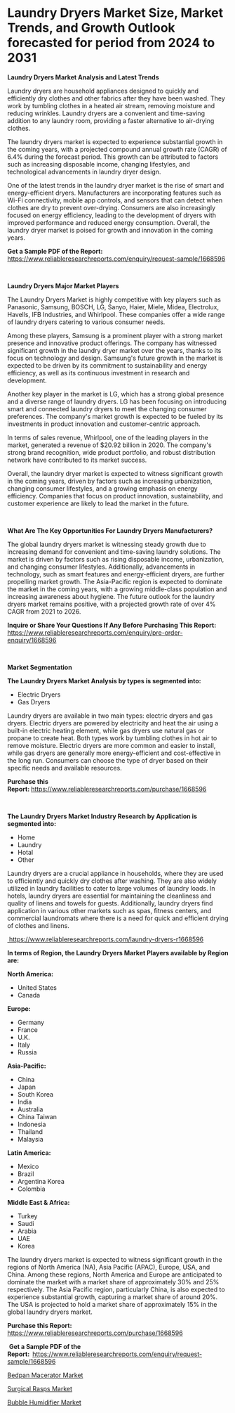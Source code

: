 <p><h1>Laundry Dryers Market Size, Market Trends, and Growth Outlook forecasted for period from 2024 to 2031</h1></p><p><strong>Laundry Dryers Market Analysis and Latest Trends</strong></p>
<p><p>Laundry dryers are household appliances designed to quickly and efficiently dry clothes and other fabrics after they have been washed. They work by tumbling clothes in a heated air stream, removing moisture and reducing wrinkles. Laundry dryers are a convenient and time-saving addition to any laundry room, providing a faster alternative to air-drying clothes. </p><p>The laundry dryers market is expected to experience substantial growth in the coming years, with a projected compound annual growth rate (CAGR) of 6.4% during the forecast period. This growth can be attributed to factors such as increasing disposable income, changing lifestyles, and technological advancements in laundry dryer design. </p><p>One of the latest trends in the laundry dryer market is the rise of smart and energy-efficient dryers. Manufacturers are incorporating features such as Wi-Fi connectivity, mobile app controls, and sensors that can detect when clothes are dry to prevent over-drying. Consumers are also increasingly focused on energy efficiency, leading to the development of dryers with improved performance and reduced energy consumption. Overall, the laundry dryer market is poised for growth and innovation in the coming years.</p></p>
<p><strong>Get a Sample PDF of the Report:&nbsp;</strong> <a href="https://www.reliableresearchreports.com/enquiry/request-sample/1668596">https://www.reliableresearchreports.com/enquiry/request-sample/1668596</a></p>
<p>&nbsp;</p>
<p><strong>Laundry Dryers Major Market Players</strong></p>
<p><p>The Laundry Dryers Market is highly competitive with key players such as Panasonic, Samsung, BOSCH, LG, Sanyo, Haier, Miele, Midea, Electrolux, Havells, IFB Industries, and Whirlpool. These companies offer a wide range of laundry dryers catering to various consumer needs.</p><p>Among these players, Samsung is a prominent player with a strong market presence and innovative product offerings. The company has witnessed significant growth in the laundry dryer market over the years, thanks to its focus on technology and design. Samsung's future growth in the market is expected to be driven by its commitment to sustainability and energy efficiency, as well as its continuous investment in research and development.</p><p>Another key player in the market is LG, which has a strong global presence and a diverse range of laundry dryers. LG has been focusing on introducing smart and connected laundry dryers to meet the changing consumer preferences. The company's market growth is expected to be fueled by its investments in product innovation and customer-centric approach.</p><p>In terms of sales revenue, Whirlpool, one of the leading players in the market, generated a revenue of $20.92 billion in 2020. The company's strong brand recognition, wide product portfolio, and robust distribution network have contributed to its market success.</p><p>Overall, the laundry dryer market is expected to witness significant growth in the coming years, driven by factors such as increasing urbanization, changing consumer lifestyles, and a growing emphasis on energy efficiency. Companies that focus on product innovation, sustainability, and customer experience are likely to lead the market in the future.</p></p>
<p>&nbsp;</p>
<p><strong>What Are The Key Opportunities For Laundry Dryers Manufacturers?</strong></p>
<p><p>The global laundry dryers market is witnessing steady growth due to increasing demand for convenient and time-saving laundry solutions. The market is driven by factors such as rising disposable income, urbanization, and changing consumer lifestyles. Additionally, advancements in technology, such as smart features and energy-efficient dryers, are further propelling market growth. The Asia-Pacific region is expected to dominate the market in the coming years, with a growing middle-class population and increasing awareness about hygiene. The future outlook for the laundry dryers market remains positive, with a projected growth rate of over 4% CAGR from 2021 to 2026.</p></p>
<p><strong>Inquire or Share Your Questions If Any Before Purchasing This Report:</strong> <a href="https://www.reliableresearchreports.com/enquiry/pre-order-enquiry/1668596">https://www.reliableresearchreports.com/enquiry/pre-order-enquiry/1668596</a></p>
<p>&nbsp;</p>
<p><strong>Market Segmentation</strong></p>
<p><strong>The Laundry Dryers Market Analysis by types is segmented into:</strong></p>
<p><ul><li>Electric Dryers</li><li>Gas Dryers</li></ul></p>
<p><p>Laundry dryers are available in two main types: electric dryers and gas dryers. Electric dryers are powered by electricity and heat the air using a built-in electric heating element, while gas dryers use natural gas or propane to create heat. Both types work by tumbling clothes in hot air to remove moisture. Electric dryers are more common and easier to install, while gas dryers are generally more energy-efficient and cost-effective in the long run. Consumers can choose the type of dryer based on their specific needs and available resources.</p></p>
<p><strong>Purchase this Report:&nbsp;</strong><a href="https://www.reliableresearchreports.com/purchase/1668596">https://www.reliableresearchreports.com/purchase/1668596</a></p>
<p>&nbsp;</p>
<p><strong>The Laundry Dryers Market Industry Research by Application is segmented into:</strong></p>
<p><ul><li>Home</li><li>Laundry</li><li>Hotal</li><li>Other</li></ul></p>
<p><p>Laundry dryers are a crucial appliance in households, where they are used to efficiently and quickly dry clothes after washing. They are also widely utilized in laundry facilities to cater to large volumes of laundry loads. In hotels, laundry dryers are essential for maintaining the cleanliness and quality of linens and towels for guests. Additionally, laundry dryers find application in various other markets such as spas, fitness centers, and commercial laundromats where there is a need for quick and efficient drying of clothes and linens.</p></p>
<p><a href="https://www.reliableresearchreports.com/laundry-dryers-r1668596">&nbsp;https://www.reliableresearchreports.com/laundry-dryers-r1668596</a></p>
<p><strong>In terms of Region, the Laundry Dryers Market Players available by Region are:</strong></p>
<p>
    <p> <strong> North America: </strong>
        <ul>
            <li>United States</li>
            <li>Canada</li>
        </ul>
        </p> 
    <p> <strong> Europe: </strong>
        <ul>
            <li>Germany</li>
            <li>France</li>
            <li>U.K.</li>
            <li>Italy</li>
            <li>Russia</li>
        </ul>
        </p> 
    <p> <strong> Asia-Pacific: </strong>
        <ul>
            <li>China</li>
            <li>Japan</li>
            <li>South Korea</li>
            <li>India</li>
            <li>Australia</li>
            <li>China Taiwan</li>
            <li>Indonesia</li>
            <li>Thailand</li>
            <li>Malaysia</li>
        </ul>
        </p> 
    <p> <strong> Latin America: </strong>
        <ul>
            <li>Mexico</li>
            <li>Brazil</li>
            <li>Argentina Korea</li>
            <li>Colombia</li>
        </ul>
        </p> 
    <p> <strong> Middle East & Africa: </strong>
        <ul>
            <li>Turkey</li>
            <li>Saudi</li>
            <li>Arabia</li>
            <li>UAE</li>
            <li>Korea</li>
        </ul>
    </p>
    </p>
<p><p>The laundry dryers market is expected to witness significant growth in the regions of North America (NA), Asia Pacific (APAC), Europe, USA, and China. Among these regions, North America and Europe are anticipated to dominate the market with a market share of approximately 30% and 25% respectively. The Asia Pacific region, particularly China, is also expected to experience substantial growth, capturing a market share of around 20%. The USA is projected to hold a market share of approximately 15% in the global laundry dryers market.</p></p>
<p><strong>Purchase this Report: </strong><a href="https://www.reliableresearchreports.com/purchase/1668596">https://www.reliableresearchreports.com/purchase/1668596</a></p>
<p>&nbsp;<strong>Get a Sample PDF of the Report:&nbsp;&nbsp;</strong><a href="https://www.reliableresearchreports.com/enquiry/request-sample/1668596">https://www.reliableresearchreports.com/enquiry/request-sample/1668596</a></p>
<p><strong></strong></p>
<p><p><a href="https://www.linkedin.com/pulse/bedpan-macerator-market-report-reveals-latest-trends-5zjge?trackingId=qGHZ48mzoYBHr8cxpjwovQ%3D%3D">Bedpan Macerator Market</a></p><p><a href="https://www.linkedin.com/pulse/surgical-rasps-market-furnishes-information-share-trends-7um6e?trackingId=rzr5TMjjx9jlnHjxDrFrZg%3D%3D">Surgical Rasps Market</a></p><p><a href="https://www.linkedin.com/pulse/bubble-humidifier-market-analysis-sze-forecasted-period-4make?trackingId=LwHsfmMfeBGWD%2Bvo85BaBQ%3D%3D">Bubble Humidifier Market</a></p></p>